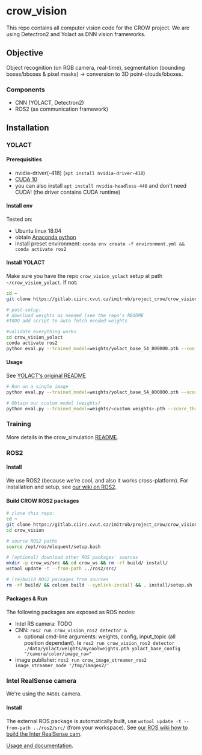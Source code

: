 # crow_vision

This repo contains all computer vision code for the CROW project. 
We are using Detectron2 and Yolact as DNN vision frameworks. 

## Objective

Object recognition (on RGB camera, real-time), segmentation (bounding boxes/bboxes & pixel masks) -> conversion to 3D point-clouds/bboxes. 

### Components

- CNN (YOLACT, Detectron2)
- ROS2 (as communication framework)

## Installation

### YOLACT 

#### Prerequisities

- nvidia-driver(-418) (`apt install nvidia-driver-418`)
- [CUDA 10](https://developer.nvidia.com/cuda-10.1-download-archive-update2?target_os=Linux&target_arch=x86_64&target_distro=Ubuntu&target_version=1804&target_type=debnetwork)
- you can also install `apt install nvidia-headless-440` and don't need CUDA! (the driver contains CUDA runtime)

#### Install env

Tested on:
- Ubuntu linux 18.04
- obtain [Anaconda python](https://www.anaconda.com/distribution/)
- install preset environment: `conda env create -f environment.yml && conda activate ros2`

#### Install YOLACT

Make sure you have the repo `crow_vision_yolact` setup at path `~/crow_vision_yolact`.
If not: 
```sh
cd ~
git clone https://gitlab.ciirc.cvut.cz/imitrob/project_crow/crow_vision_yolact.git

# post-setup: 
# download weights as needed (see the repo's README
#TODO add script to auto fetch needed weights

#validate everything works
cd crow_vision_yolact
conda activate ros2
python eval.py --trained_model=weights/yolact_base_54_800000.pth --config=yolact_base_config --score_threshold=0.15 --top_k=15 --image=my_image.png
```

#### Usage

See [YOLACT's original README](external/yolact/README.md)

```sh
# Run on a single image
python eval.py --trained_model=weights/yolact_base_54_800000.pth --score_threshold=0.15 --top_k=15 --image=my_image.jpeg

# Obtain our custom model (weights)
python eval.py --trained_model=weights/<custom weights>.pth --score_threshold=0.15 --top_k=15 --config=<custom config matching the new weights> --image=my_image.jpeg
```

### Training

More details in the crow_simulation [README](https://gitlab.ciirc.cvut.cz/imitrob/project_crow/crow_simulation/-/blob/master/README.md).


### ROS2

#### Install 
We use ROS2 (because we're cool, and also it works cross-platform). 
For installation and setup, see [our wiki on ROS2](https://gitlab.ciirc.cvut.cz/imitrob/project_crow/crow/-/wikis/ros-guide).

#### Build CROW ROS2 packages

```sh
# clone this repo:
cd ~
git clone https://gitlab.ciirc.cvut.cz/imitrob/project_crow/crow_vision.git
cd crow_vision

# source ROS2 paths
source /opt/ros/eloquent/setup.bash

# (optional) download other ROS packages' sources
mkdir -p crow_ws/src && cd crow_ws && rm -rf build/ install/ 
wstool update -t --from-path ../ros2/src/

# (re)build ROS2 packages from sources
rm -rf build/ && colcon build --symlink-install && . install/setup.sh
```

#### Packages & Run

The following packages are exposed as ROS nodes: 

- Intel RS camera: TODO
- CNN: `ros2 run crow_vision_ros2 detector &`
  - optional cmd-line arguments: weights, config, input_topic (all position dependant). Ie `ros2 run crow_vision_ros2 detector ./data/yolact/weights/mycoolweights.pth yolact_base_config "/camera/color/image_raw" `
- image publisher: `ros2 run crow_image_streamer_ros2 image_streamer_node '/tmp/images2/'`



### Intel RealSense camera

We're using the `R450i` camera. 

#### Install

The external ROS package is automatically built, use `wstool update -t --from-path ../ros2/src/`  (from your workspace).
See [our ROS wiki how to build the Inter RealSense cam](https://gitlab.ciirc.cvut.cz/imitrob/project_crow/crow/-/wikis/ros-guide#ros-realsense). 

[Usage and documentation](https://github.com/intel/ros2_intel_realsense#usage-instructions).


